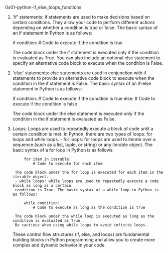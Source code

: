 0x01-python-if_else_loops_functions

1. 'if' statements:
	if statements are used to make decisions based on certain conditions.
	They allow your code to perform different actions depending on whether a condition is true or false.
	The basic syntax of an if statement in Python is as follows:

	if condition:
		# Code to execute if the condition is true

	The code block under the if statement is executed only if the condition is evaluated as True.
	You can also include an optional else statement to specify an alternative code block to execute when
	the condition is False.
2. 'else' statements:
	else statements are used in conjunction with if statements to provide an alternative code block
	to execute when the condition in the if statement is False.
	The basic syntax of an if-else statement in Python is as follows:

	if condition:
		# Code to execute if the condition is true
	else:
		# Code to execute if the condition is false

	The code block under the else statement is executed only if the condition in the
	if statement is evaluated as False.
3. Loops:
	Loops are used to repeatedly execute a block of code until a certain condition is met.
	In Python, there are two types of loops: for loops and while loops.
		- for loops: for loops are used to iterate over a sequence
		(such as a list, tuple, or string) or any iterable object.
		The basic syntax of a for loop in Python is as follows:

			for item in iterable:
				# Code to execute for each item
		
		The code block under the for loop is executed for each item in the iterable object.
		- while loops: while loops are used to repeatedly execute a code block as long as a certain
		condition is True. The basic syntax of a while loop in Python is as follows:
			
			while condition:
				# Code to execute as long as the condition is true

		The code block under the while loop is executed as long as the condition is evaluated as True.
		Be cautious when using while loops to avoid infinite loops.

	These control flow structures (if, else, and loops) are fundamental building blocks in Python programming
	and allow you to create more complex and dynamic behavior in your code.
